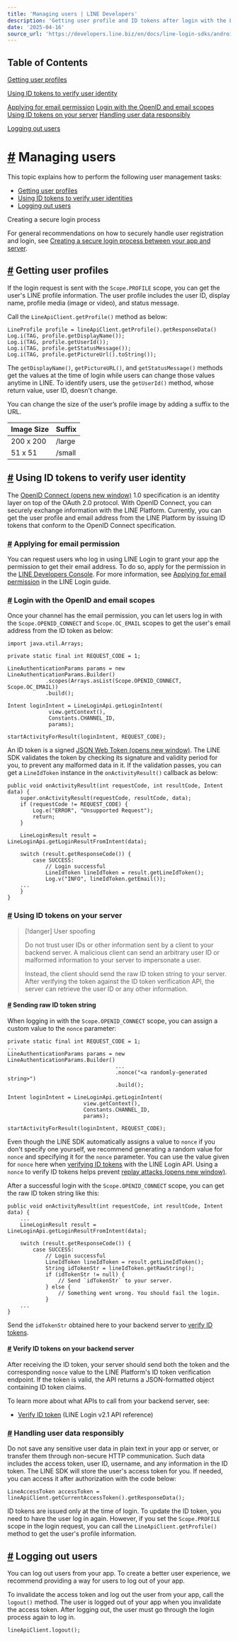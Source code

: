 ```yaml
---
title: 'Managing users | LINE Developers'
description: 'Getting user profile and ID tokens after login with the LINE SDK for Android.'
date: '2025-04-16'
source_url: 'https://developers.line.biz/en/docs/line-login-sdks/android-sdk/managing-users/'
---
```


## Table of Contents

[Getting user profiles](#get-profile)

[Using ID tokens to verify user identity](#get-id-token)

[Applying for email permission](#applying-for-email-permission) [Login with the OpenID and email scopes](#login-with-openid-email-scopes) [Using ID tokens on your server](#using-id-tokens-on-your-server) [Handling user data responsibly](#handling-user-data-responsibly)

[Logging out users](#logout)

# [#](#page-title) Managing users

This topic explains how to perform the following user management tasks:

- [Getting user profiles](#get-profile)
- [Using ID tokens to verify user identities](#get-id-token)
- [Logging out users](#logout)

Creating a secure login process

For general recommendations on how to securely handle user registration and login, see [Creating a secure login process between your app and server](../../../../en/docs/line-login/secure-login-process.md).

## [#](#get-profile) Getting user profiles

If the login request is sent with the `Scope.PROFILE` scope, you can get the user's LINE profile information. The user profile includes the user ID, display name, profile media (image or video), and status message.

Call the `LineApiClient.getProfile()` method as below:

```
LineProfile profile = lineApiClient.getProfile().getResponseData()
Log.i(TAG, profile.getDisplayName());
Log.i(TAG, profile.getUserId());
Log.i(TAG, profile.getStatusMessage());
Log.i(TAG, profile.getPictureUrl().toString());
```

The `getDisplayName()`, `getPictureURL()`, and `getStatusMessage()` methods get the values at the time of login while users can change those values anytime in LINE. To identify users, use the `getUserId()` method, whose return value, user ID, doesn't change.

You can change the size of the user’s profile image by adding a suffix to the URL.

| Image Size | Suffix |
| ---------- | ------ |
| 200 x 200  | /large |
| 51 x 51    | /small |

## [#](#get-id-token) Using ID tokens to verify user identity

The [OpenID Connect (opens new window)](https://openid.net/developers/how-connect-works/) 1.0 specification is an identity layer on top of the OAuth 2.0 protocol. With OpenID Connect, you can securely exchange information with the LINE Platform. Currently, you can get the user profile and email address from the LINE Platform by issuing ID tokens that conform to the OpenID Connect specification.

### [#](#applying-for-email-permission) Applying for email permission

You can request users who log in using LINE Login to grant your app the permission to get their email address. To do so, apply for the permission in the [LINE Developers Console](../../../../console.md). For more information, see [Applying for email permission](../../../../en/docs/line-login/integrate-line-login.md#applying-for-email-permission) in the LINE Login guide.

### [#](#login-with-openid-email-scopes) Login with the OpenID and email scopes

Once your channel has the email permission, you can let users log in with the `Scope.OPENID_CONNECT` and `Scope.OC_EMAIL` scopes to get the user's email address from the ID token as below:

```
import java.util.Arrays;

private static final int REQUEST_CODE = 1;

LineAuthenticationParams params = new LineAuthenticationParams.Builder()
            .scopes(Arrays.asList(Scope.OPENID_CONNECT, Scope.OC_EMAIL))
            .build();

Intent loginIntent = LineLoginApi.getLoginIntent(
             view.getContext(),
             Constants.CHANNEL_ID,
             params);

startActivityForResult(loginIntent, REQUEST_CODE);
```

An ID token is a signed [JSON Web Token (opens new window)](https://datatracker.ietf.org/doc/html/rfc7519). The LINE SDK validates the token by checking its signature and validity period for you, to prevent any malformed data in it. If the validation passes, you can get a `LineIdToken` instance in the `onActivityResult()` callback as below:

```
public void onActivityResult(int requestCode, int resultCode, Intent data) {
    super.onActivityResult(requestCode, resultCode, data);
    if (requestCode != REQUEST_CODE) {
        Log.e("ERROR", "Unsupported Request");
        return;
    }

    LineLoginResult result = LineLoginApi.getLoginResultFromIntent(data);

    switch (result.getResponseCode()) {
        case SUCCESS:
            // Login successful
            LineIdToken lineIdToken = result.getLineIdToken();
            Log.v("INFO", lineIdToken.getEmail());
    ...
    }
}
```

### [#](#using-id-tokens-on-your-server) Using ID tokens on your server

> [!danger]
> User spoofing
>
> Do not trust user IDs or other information sent by a client to your backend server. A malicious client can send an arbitrary user ID or malformed information to your server to impersonate a user.
>
> Instead, the client should send the raw ID token string to your server. After verifying the token against the ID token verification API, the server can retrieve the user ID or any other information.

#### [#](#sending-raw-id-token-string) Sending raw ID token string

When logging in with the `Scope.OPENID_CONNECT` scope, you can assign a custom value to the `nonce` parameter:

```
private static final int REQUEST_CODE = 1;
...
LineAuthenticationParams params = new LineAuthenticationParams.Builder()
                                  ...
                                  .nonce("<a randomly-generated string>")
                                  .build();

Intent loginIntent = LineLoginApi.getLoginIntent(
                        view.getContext(),
                        Constants.CHANNEL_ID,
                        params);

startActivityForResult(loginIntent, REQUEST_CODE);
```

Even though the LINE SDK automatically assigns a value to `nonce` if you don't specify one yourself, we recommend generating a random value for `nonce` and specifying it for the `nonce` parameter. You can use the value given for `nonce` here when [verifying ID tokens](#verify-id-token-on-server) with the LINE Login API. Using a `nonce` to verify ID tokens helps prevent [replay attacks (opens new window)](https://en.wikipedia.org/wiki/Replay_attack).

After a successful login with the `Scope.OPENID_CONNECT` scope, you can get the raw ID token string like this:

```
public void onActivityResult(int requestCode, int resultCode, Intent data) {
    ...
    LineLoginResult result = LineLoginApi.getLoginResultFromIntent(data);

    switch (result.getResponseCode()) {
        case SUCCESS:
            // Login successful
            LineIdToken lineIdToken = result.getLineIdToken();
            String idTokenStr = lineIdToken.getRawString();
            if (idTokenStr != null) {
                // Send `idTokenStr` to your server.
            } else {
                // Something went wrong. You should fail the login.
            }
    ...
}
```

Send the `idTokenStr` obtained here to your backend server to [verify ID tokens](#verify-id-token-on-server).

#### [#](#verify-id-token-on-server) Verify ID tokens on your backend server

After receiving the ID token, your server should send both the token and the corresponding `nonce` value to the LINE Platform's ID token verification endpoint. If the token is valid, the API returns a JSON-formatted object containing ID token claims.

To learn more about what APIs to call from your backend server, see:

- [Verify ID token](../../../../en/reference/line-login.md#verify-id-token) (LINE Login v2.1 API reference)

### [#](#handling-user-data-responsibly) Handling user data responsibly

Do not save any sensitive user data in plain text in your app or server, or transfer them through non-secure HTTP communication. Such data includes the access token, user ID, username, and any information in the ID token. The LINE SDK will store the user's access token for you. If needed, you can access it after authorization with the code below:

```
LineAccessToken accessToken = lineApiClient.getCurrentAccessToken().getResponseData();
```

ID tokens are issued only at the time of login. To update the ID token, you need to have the user log in again. However, if you set the `Scope.PROFILE` scope in the login request, you can call the `LineApiClient.getProfile()` method to get the user's profile information.

## [#](#logout) Logging out users

You can log out users from your app. To create a better user experience, we recommend providing a way for users to log out of your app.

To invalidate the access token and log out the user from your app, call the `logout()` method. The user is logged out of your app when you invalidate the access token. After logging out, the user must go through the login process again to log in.

```
lineApiClient.logout();
```

